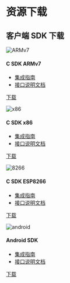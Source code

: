 # 资源下载

## 客户端 SDK 下载

<div class="row client downloads">
    <div class="col-md-6">
        <div class="thumbnail">
            <img src="../img/resource_arm.png" alt="ARMv7">
            <div class="caption">
                <h4>C SDK ARMv7</h4>
                <ul>
                    <li><a href="../client/c_sdk_guide">集成指南</a></li>
                    <li><a href="../client/c_sdk_api">接口说明文档</a></li>
                </ul>
                <p><a href="https://www.jiguang.cn/downloads/sdk/iot_armv7/" class="btn btn-default" role="button">下载</a></p>
            </div>
        </div>
    </div>
    <div class="col-md-6">
        <div class="thumbnail">
            <img src="../img/resource_x86.png" alt="x86">
            <div class="caption">
                <h4>C SDK x86</h4>
                <ul>
                    <li><a href="../client/c_sdk_guide">集成指南</a></li>
                    <li><a href="../client/c_sdk_api">接口说明文档</a></li>
                </ul>
                <p><a href="https://www.jiguang.cn/downloads/sdk/iot_x86/" class="btn btn-default" role="button">下载</a></p>
            </div>
        </div>
    </div>
</div>	
<div class="row client downloads">	
    <div class="col-md-6">
        <div class="thumbnail">
            <img src="../img/resource_8266.png" alt="8266">
            <div class="caption">
                <h4>C SDK ESP8266</h4>
                <ul>
                    <li><a href="../client/c_sdk_8266_guide">集成指南</a></li>
                    <li><a href="../client/c_sdk_api">接口说明文档</a></li>
                </ul>
                <p><a href="https://www.jiguang.cn/downloads/sdk/iot_esp8266/" class="btn btn-default" role="button">下载</a></p>
            </div>
        </div>
    </div>
    <div class="col-md-6">
        <div class="thumbnail">
            <img src="../img/resource_android.png" alt="android">
            <div class="caption">
                <h4>Android SDK</h4>
                <ul>
                    <li><a href="../client/android_sdk_guide">集成指南</a></li>
                    <li><a href="../client/android_sdk_api">接口说明文档</a></li>
                </ul>
                <p><a href="https://sdkfiledl.jiguang.cn/public/jiot-android-1.0.0-release.tar.gz" class="btn btn-default" role="button">下载</a></p>
            </div>
        </div>
    </div>
</div>

